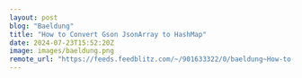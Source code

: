 ```yaml
---
layout: post
blog: "Baeldung"
title: "How to Convert Gson JsonArray to HashMap"
date: 2024-07-23T15:52:20Z
image: images/baeldung.png
remote_url: "https://feeds.feedblitz.com/~/901633322/0/baeldung~How-to-Convert-Gson-JsonArray-to-HashMap"
---
```

